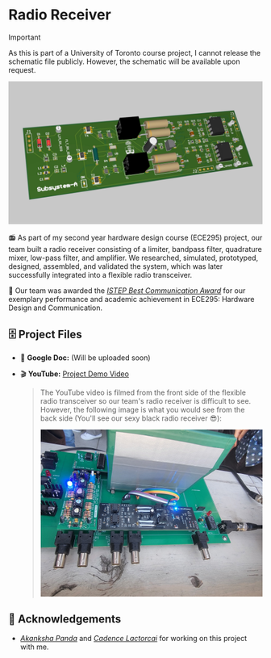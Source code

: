 # Radio Receiver

>[!IMPORTANT]
> As this is part of a University of Toronto course project, I cannot release the schematic file publicly. However, the schematic will be available upon request.


![head](https://github.com/thejoonho/radio-receiver/blob/main/images/radio-receiver.jpeg)

📻 As part of my second year hardware design course (ECE295) project, our team built a radio receiver consisting of a limiter, bandpass filter, quadrature mixer, low-pass filter, and amplifier. We researched, simulated, prototyped, designed, assembled, and validated the system, which was later successfully integrated into a flexible radio transceiver.

🌟 Our team was awarded the _[ISTEP Best Communication Award](https://github.com/thejoonho/radio-receiver/blob/main/award.pdf)_ for our exemplary performance and academic achievement in ECE295: Hardware Design and Communication.


## 🗄️ Project Files
- 📑 **Google Doc:** (Will be uploaded soon) 
- 🎬 **YouTube:** [Project Demo Video](https://www.youtube.com/watch?v=JGLR_uTyv3c)
  
  > The YouTube video is filmed from the front side of the flexible radio transceiver so our team's radio receiver is difficult to see. However, the following   image is what you would see from the back side (You'll see our sexy black radio receiver 😎):
  >
  > ![flexible radio transceiver (back side)](https://github.com/thejoonho/radio-receiver/blob/main/images/radio-receiver-integrated1.jpeg)

## 💐 Acknowledgements

- *[Akanksha Panda](https://www.linkedin.com/in/akanksha-panda0/)* and *[Cadence Lactorcai](https://www.linkedin.com/in/cadence-latorcai/)* for working on this project with me. 

